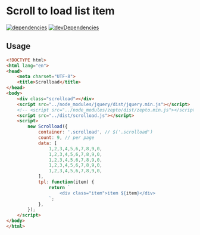 # Scroll to load list item
[![dependencies](https://david-dm.org/justclear/scrolload.svg)](https://david-dm.org/justclear/scrolload#info=dependencies&view=table)
[![devDependencies](https://david-dm.org/justclear/scrolload/dev-status.svg)](https://david-dm.org/justclear/scrolload#info=devDependencies&view=table)

## Usage
```html
<!DOCTYPE html>
<html lang="en">
<head>
    <meta charset="UTF-8">
    <title>Scrolload</title>
</head>
<body>
    <div class="scrolload"></div>
    <script src="../node_modules/jquery/dist/jquery.min.js"></script>
    <!-- <script src="../node_modules/zepto/dist/zepto.min.js"></script> -->
    <script src="../dist/scrolload.js"></script>
    <script>
        new Scrolload({
            container: '.scrolload', // $('.scrolload')
            count: 9, // per page
            data: [
                1,2,3,4,5,6,7,8,9,0,
                1,2,3,4,5,6,7,8,9,0,
                1,2,3,4,5,6,7,8,9,0,
                1,2,3,4,5,6,7,8,9,0,
                1,2,3,4,5,6,7,8,9,0,
            ],
            tpl: function(item) {
                return `
                    <div class="item">item ${item}</div>
                `;
            },
        });
    </script>
</body>
</html>
```
```
